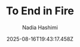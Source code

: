 ---
title: "To End in Fire"
date: "2025-08-16T19:43:17.458Z"
author: "Nadia Hashimi"
read_year: "NO"
recommendation: '3'
url: /bookshelf/to-end-in-fire
---